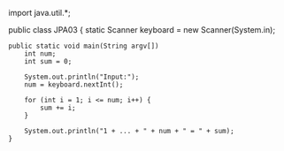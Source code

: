import java.util.*;

public class JPA03 {
    static Scanner keyboard = new Scanner(System.in);
    
    public static void main(String argv[]) 
        int num;
        int sum = 0;
        
        System.out.println("Input:");
        num = keyboard.nextInt();

        for (int i = 1; i <= num; i++) {
            sum += i;                       
        }
        
        System.out.println("1 + ... + " + num + " = " + sum);
    }
